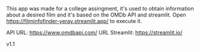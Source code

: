 This app was made for a college assingment, it's used to obtain information about a desired film and it's based on the OMDb API and streamlit.
Open https://filminfofinder-yeray.streamlit.app/ to execute it.


API URL: https://www.omdbapi.com/
URL Streamlit: https://streamlit.io/


v1.1
